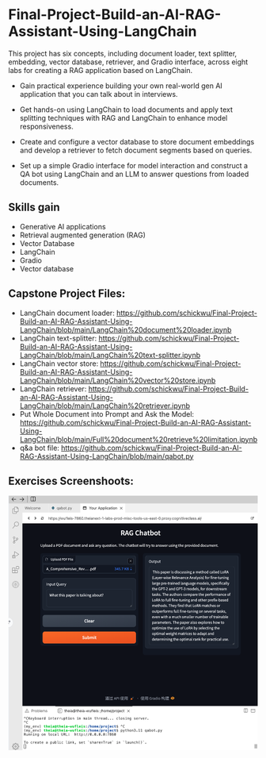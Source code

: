 # Final-Project-Build-an-AI-RAG-Assistant-Using-LangChain
This project has six concepts, including document loader, text splitter, embedding, vector database, retriever, and Gradio interface, across eight labs for creating a RAG application based on LangChain. 

- Gain practical experience building your own real-world gen AI application that you can talk about in interviews.

- Get hands-on using LangChain to load documents and apply text splitting techniques with RAG and LangChain to enhance model responsiveness.

- Create and configure a vector database to store document embeddings and develop a retriever to fetch document segments based on queries.

- Set up a simple Gradio interface for model interaction and construct a QA bot using LangChain and an LLM to answer questions from loaded documents.

## Skills gain
- Generative AI applications
- Retrieval augmented generation (RAG)
- Vector Database
- LangChain
- Gradio
- Vector database


## Capstone Project Files:
- LangChain document loader: https://github.com/schickwu/Final-Project-Build-an-AI-RAG-Assistant-Using-LangChain/blob/main/LangChain%20document%20loader.ipynb
- LangChain text-splitter: https://github.com/schickwu/Final-Project-Build-an-AI-RAG-Assistant-Using-LangChain/blob/main/LangChain%20text-splitter.ipynb
- LangChain vector store: https://github.com/schickwu/Final-Project-Build-an-AI-RAG-Assistant-Using-LangChain/blob/main/LangChain%20vector%20store.ipynb
- LangChain retriever: https://github.com/schickwu/Final-Project-Build-an-AI-RAG-Assistant-Using-LangChain/blob/main/LangChain%20retriever.ipynb
- Put Whole Document into Prompt and Ask the Model: https://github.com/schickwu/Final-Project-Build-an-AI-RAG-Assistant-Using-LangChain/blob/main/Full%20document%20retrieve%20limitation.ipynb
- q&a bot file: https://github.com/schickwu/Final-Project-Build-an-AI-RAG-Assistant-Using-LangChain/blob/main/qabot.py
## Exercises Screenshoots:
![Drag Racing](https://github.com/schickwu/Final-Project-Build-an-AI-RAG-Assistant-Using-LangChain/blob/main/screenshoots/QA_bot.png)
